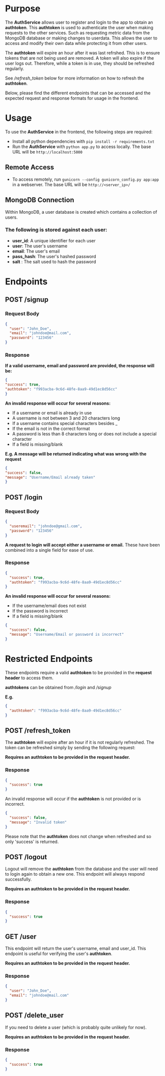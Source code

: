 # Purpose

The **AuthService** allows user to register and login to the app to obtain an **authtoken**.
This **authtoken** is used to authenticate the user when making requests to the other services.
Such as requesting metric data from the MongoDB database or making changes to userdata.
This allows the user to access and modify their own data while protecting it from other users.

The **authtoken** will expire an hour after it was last refrshed.
This is to ensure tokens that are not being used are removed.
A token will also expire if the user logs out.
Therefore, while a token is in use, they should be refreshed regularly.

See */refresh_token* below for more information on how to refresh the **authtoken**.

Below, please find the different endpoints that can be accessed and the expected request and response formats for usage in the frontend.

# Usage 

To use the **AuthService** in the frontend, the following steps are required:
- Install all python dependencies with `pip install -r requirements.txt`
- Run the **AuthService** with `python app.py` to access locally. The base URL will be `http://localhost:5000`

## Remote Access
- To access remotely, run `gunicorn --config gunicorn_config.py app:app` in a webserver. The base URL will be `http://<server_ip>/`

## MongoDB Connection

Within MongoDB, a user database is created which contains a collection of users. 

### The following is stored against each user:

- **user_id**: A unique identifier for each user
- **user**: The user's username
- **email**: The user's email
- **pass_hash**: The user's hashed password
- **salt** : The salt used to hash the password

# Endpoints

## POST /signup

### Request Body

```json
{
  "user": "John_Doe",
  "email": "johndoe@mail.com",
  "password": "123456"
}
```
### Response
    
**If a valid username, email and password are provided, the response will be:**
```json
{
"success": true,
"authtoken": "f993acba-9c6d-48fe-8aa9-49d1ec8d56cc"
}
```

**An invalid response will occur for several reasons:**
- If a username or email is already in use
- A username is not between 3 and 20 characters long
- If a username contains special characters besides _
- If the email is not in the correct format
- A password is less than 8 characters long or does not include a special character
- If a field is missing/blank

**E.g. A message will be returned indicating what was wrong with the request**
```json
{
"success": false,
"message": "Username/Email already taken"
}
```

## POST /login

### Request Body
```json
{
  "useremail": "johndoe@gmail.com",
  "password": "123456"
}
```
**A request to login will accept either a username or email.**
These have been combined into a single field for ease of use.
### Response
```json
{
  "success": true,
  "authtoken": "f993acba-9c6d-48fe-8aa9-49d1ec8d56cc"
}
```
**An invalid response will occur for several reasons:**
- If the username/email does not exist
- If the password is incorrect
- If a field is missing/blank
```json
{
  "success": false,
  "message": "Username/Email or password is incorrect"
}
```

# Restricted Endpoints

These endpoints require a valid **authtoken** to be provided in the **request header** to access them. 

**authtokens** can be obtained from */login* and */signup*

**E.g.**

```json
{
  "authtoken": "f993acba-9c6d-48fe-8aa9-49d1ec8d56cc"
}
```

## POST /refresh_token

The **authtoken** will expire after an hour if it is not regularly refreshed.
The token can be refreshed simply by sending the following request:

**Requires an **authtoken** to be provided in the request header.**

### Response

```json
{
  "success": true
}
```

An invalid response will occur if the **authtoken** is not provided or is incorrect.
```json
{
  "success": false,
  "message": "Invalid token"
}
```

Please note that the **authtoken** does not change when refreshed and so only 'success' is returned.

## POST /logout

Logout will remove the **authtoken** from the database and the user will need to login again to obtain a new one.
This endpoint will always respond successfully.

**Requires an **authtoken** to be provided in the request header.**

### Response

```json
{
  "success": true
}
```

## GET /user

This endpoint will return the user's username, email and user_id. 
This endpoint is useful for verifying the user's **authtoken**.

**Requires an **authtoken** to be provided in the request header.**

### Response

```json
{
  "user": "John_Doe",
  "email": "johndoe@mail.com"
}
```

## POST /delete_user

If you need to delete a user (which is probably quite unlikely for now). 

**Requires an **authtoken** to be provided in the request header.**

### Response

```json
{
  "success": true
}
```
